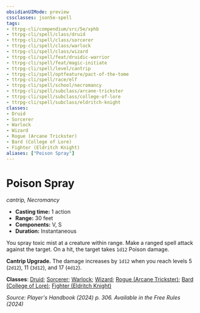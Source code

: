 ```yaml
---
obsidianUIMode: preview
cssclasses: json5e-spell
tags:
- ttrpg-cli/compendium/src/5e/xphb
- ttrpg-cli/spell/class/druid
- ttrpg-cli/spell/class/sorcerer
- ttrpg-cli/spell/class/warlock
- ttrpg-cli/spell/class/wizard
- ttrpg-cli/spell/feat/druidic-warrior
- ttrpg-cli/spell/feat/magic-initiate
- ttrpg-cli/spell/level/cantrip
- ttrpg-cli/spell/optfeature/pact-of-the-tome
- ttrpg-cli/spell/race/elf
- ttrpg-cli/spell/school/necromancy
- ttrpg-cli/spell/subclass/arcane-trickster
- ttrpg-cli/spell/subclass/college-of-lore
- ttrpg-cli/spell/subclass/eldritch-knight
classes:
- Druid
- Sorcerer
- Warlock
- Wizard
- Rogue (Arcane Trickster)
- Bard (College of Lore)
- Fighter (Eldritch Knight)
aliases: ["Poison Spray"]
---
```

# Poison Spray
*cantrip, Necromancy*  


- **Casting time:** 1 action
- **Range:** 30 feet
- **Components:** V, S
- **Duration:** Instantaneous

You spray toxic mist at a creature within range. Make a ranged spell attack against the target. On a hit, the target takes `1d12` Poison damage.

**Cantrip Upgrade.** The damage increases by `1d12` when you reach levels 5 (`2d12`), 11 (`3d12`), and 17 (`4d12`).

**Classes**: [Druid](list-spells-classes-druid); [Sorcerer](list-spells-classes-sorcerer); [Warlock](list-spells-classes-warlock); [Wizard](list-spells-classes-wizard); [Rogue (Arcane Trickster)](list-spells-classes-rogue-xphb-arcane-trickster-xphb); [Bard (College of Lore)](list-spells-classes-bard-xphb-college-of-lore-xphb); [Fighter (Eldritch Knight)](list-spells-classes-fighter-xphb-eldritch-knight-xphb)

*Source: Player's Handbook (2024) p. 306. Available in the Free Rules (2024)*